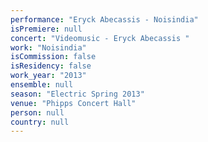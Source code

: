 ```yaml
---
performance: "Eryck Abecassis - Noisindia"
isPremiere: null
concert: "Videomusic - Eryck Abecassis "
work: "Noisindia"
isCommission: false
isResidency: false
work_year: "2013"
ensemble: null
season: "Electric Spring 2013"
venue: "Phipps Concert Hall"
person: null
country: null
---
```



